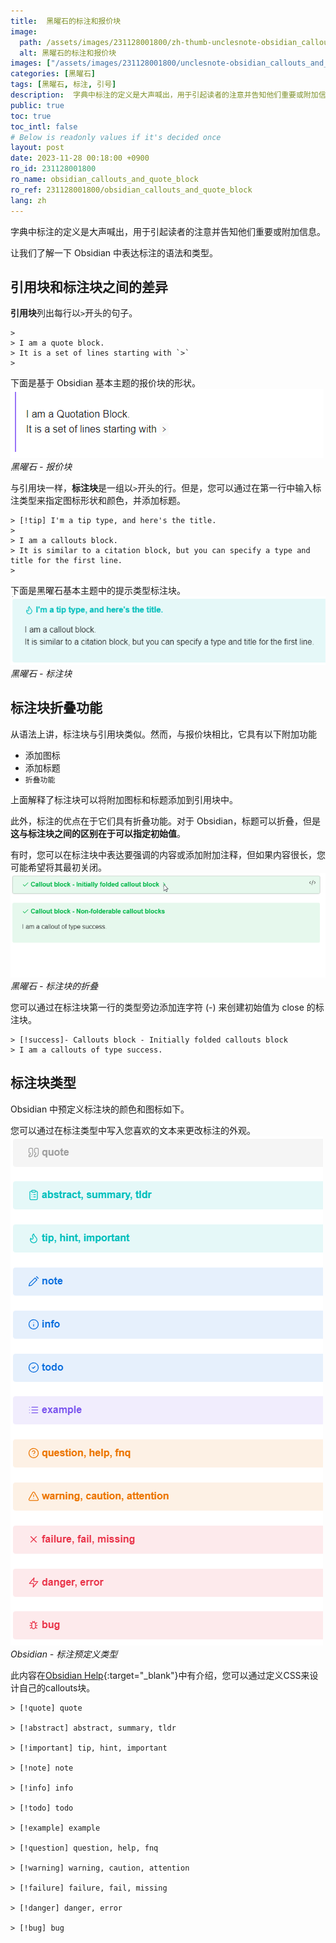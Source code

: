 ```yaml
---
title:  黑曜石的标注和报价块
image:
  path: /assets/images/231128001800/zh-thumb-unclesnote-obsidian_callouts_and_quote_block.png
  alt: 黑曜石的标注和报价块
images: ["/assets/images/231128001800/unclesnote-obsidian_callouts_and_quote_block-obsidian-quotation_block.png", "/assets/images/231128001800/unclesnote-obsidian_callouts_and_quote_block-obsidian-callouts_block.png", "/assets/images/231128001800/unclesnote-obsidian_callouts_and_quote_block-obsidian-folding_of_callouts_block.gif", "/assets/images/231128001800/unclesnote-obsidian_callouts_and_quote_block-obsidian-callouts_predefined_types.png"]
categories: [黑曜石]
tags: [黑曜石, 标注, 引号]
description:  字典中标注的定义是大声喊出，用于引起读者的注意并告知他们重要或附加信息。让我们了解一下 Obsidian 中表达标注的语法和类型。
public: true
toc: true
toc_intl: false
# Below is readonly values if it's decided once
layout: post
date: 2023-11-28 00:18:00 +0900
ro_id: 231128001800
ro_name: obsidian_callouts_and_quote_block
ro_ref: 231128001800/obsidian_callouts_and_quote_block
lang: zh
---
```

字典中标注的定义是大声喊出，用于引起读者的注意并告知他们重要或附加信息。  

让我们了解一下 Obsidian 中表达标注的语法和类型。  
## 引用块和标注块之间的差异
**引用块**列出每行以`>`开头的句子。  

```
> 
> I am a quote block.
> It is a set of lines starting with `>`
> 
```
下面是基于 Obsidian 基本主题的报价块的形状。  
![黑曜石 - 报价块](/assets/images/231128001800/unclesnote-obsidian_callouts_and_quote_block-obsidian-quotation_block.png)
_黑曜石 - 报价块_

与引用块一样，**标注块**是一组以`>`开头的行。但是，您可以通过在第一行中输入标注类型来指定图标形状和颜色，并添加标题。  

```
> [!tip] I'm a tip type, and here's the title.
> 
> I am a callouts block. 
> It is similar to a citation block, but you can specify a type and title for the first line.
> 
```
下面是黑曜石基本主题中的提示类型标注块。  
![黑曜石 - 标注块](/assets/images/231128001800/unclesnote-obsidian_callouts_and_quote_block-obsidian-callouts_block.png)
_黑曜石 - 标注块_

## 标注块折叠功能
从语法上讲，标注块与引用块类似。然而，与报价块相比，它具有以下附加功能  
- 添加图标
- 添加标题
- `折叠功能`

上面解释了标注块可以将附加图标和标题添加到引用块中。  

此外，标注的优点在于它们具有折叠功能。对于 Obsidian，标题可以折叠，但是**这与标注块之间的区别在于可以指定初始值**。  

有时，您可以在标注块中表达要强调的内容或添加附加注释，但如果内容很长，您可能希望将其最初关闭。  
![黑曜石 - 标注块的折叠](/assets/images/231128001800/unclesnote-obsidian_callouts_and_quote_block-obsidian-folding_of_callouts_block.gif)
_黑曜石 - 标注块的折叠_

您可以通过在标注块第一行的类型旁边添加连字符 (-) 来创建初始值为 close 的标注块。  

```
> [!success]- Callouts block - Initially folded callouts block
> I am a callouts of type success.
```
## 标注块类型
Obsidian 中预定义标注块的颜色和图标如下。  

您可以通过在标注类型中写入您喜欢的文本来更改标注的外观。  
![Obsidian - 标注预定义类型](/assets/images/231128001800/unclesnote-obsidian_callouts_and_quote_block-obsidian-callouts_predefined_types.png)
_Obsidian - 标注预定义类型_

此内容在[Obsidian Help](https://help.obsidian.md/Editing+and+formatting/Callouts){:target="_blank"}中有介绍，您可以通过定义CSS来设计自己的callouts块。  

```
> [!quote] quote

> [!abstract] abstract, summary, tldr

> [!important] tip, hint, important

> [!note] note

> [!info] info

> [!todo] todo

> [!example] example

> [!question] question, help, fnq

> [!warning] warning, caution, attention

> [!failure] failure, fail, missing

> [!danger] danger, error

> [!bug] bug
```
